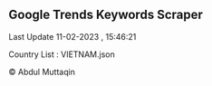 

## Google Trends Keywords Scraper 
 
Last Update 11-02-2023 , 15:46:21

Country List :
VIETNAM.json



© Abdul Muttaqin 
